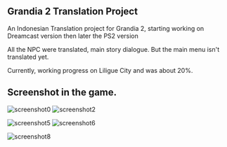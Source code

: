 ## Grandia 2 Translation Project

An Indonesian Translation project for Grandia 2, starting working on Dreamcast version then later the PS2 version

All the NPC were translated, main story dialogue. But the main menu isn't translated yet.

Currently, working progress on Liligue City and was about 20%. 

## Screenshot in the game.
![screenshot0](https://github.com/user-attachments/assets/963a82d9-ea65-491a-b468-4aac656d5793) ![screenshot2](https://github.com/user-attachments/assets/6ae24228-d302-403d-95d2-88f8a238f7f8)

![screenshot5](https://github.com/user-attachments/assets/cd1c0f33-5449-4860-b1b7-225606f3871e) ![screenshot6](https://github.com/user-attachments/assets/0d9e6712-298f-4945-9c44-d4b046dadc66)

![screenshot8](https://github.com/user-attachments/assets/f00bcc44-b1cf-423b-85e3-e8f55ac93f87)
